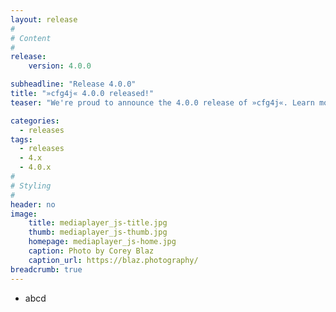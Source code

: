 ```yaml
---
layout: release
#
# Content
#
release:
    version: 4.0.0

subheadline: "Release 4.0.0"
title: "»cfg4j« 4.0.0 released!"
teaser: "We're proud to announce the 4.0.0 release of »cfg4j«. Learn more about new features in this article."

categories:
  - releases
tags:
  - releases
  - 4.x
  - 4.0.x
#
# Styling
#
header: no
image:
    title: mediaplayer_js-title.jpg
    thumb: mediaplayer_js-thumb.jpg
    homepage: mediaplayer_js-home.jpg
    caption: Photo by Corey Blaz
    caption_url: https://blaz.photography/
breadcrumb: true
---
```


* abcd